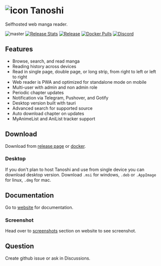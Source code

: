 # ![icon](https://raw.githubusercontent.com/luigi311/tanoshi/main/crates/tanoshi-web/static/icons/tanoshi.png) Tanoshi
Selfhosted web manga reader.


![master](https://github.com/luigi311/tanoshi/workflows/master/badge.svg) [![Release Stats](https://img.shields.io/github/downloads/luigi311/tanoshi/total)](https://somsubhra.github.io/github-release-stats/?username=luigi311&repository=tanoshi&page=1&per_page=5) [![Release](https://img.shields.io/github/v/release/luigi311/tanoshi)](https://github.com/luigi311/tanoshi/releases/latest) [![Docker Pulls](https://img.shields.io/docker/pulls/luigi311/tanoshi)](https://hub.docker.com/repository/docker/luigi311/tanoshi) [![Discord](https://img.shields.io/discord/872093374281285682?color=7289DA&logo=discord&logoColor=FFFFFF)](https://discord.gg/wPSEftdDqB)

## Features
- Browse, search, and read manga
- Reading history across devices
- Read in single page, double page, or long strip, from right to left or left to right
- Web reader is PWA and optimized for standalone mode on mobile
- Multi-user with admin and non admin role
- Periodic chapter updates
- Notification via Telegram, Pushover, and Gotify
- Desktop version built with tauri
- Advanced search for supported source
- Auto download chapter on updates
- MyAnimeList and AniList tracker support

## Download
Download from [release page](https://github.com/luigi311/tanoshi/releases) or [docker](https://hub.docker.com/r/luigi311/tanoshi).

### Desktop
If you don't plan to host Tanoshi and use from single device you can download desktop version. Download `.msi` for windows, `.deb` or `.AppImage` for linux, `.dmg` for mac.

## Documentation
Go to [website](https://faldez.github.io/tanoshi) for documentation.

### Screenshot
Head over to [screenshots](https://luigi311.github.io/tanoshi/screenshots/) section on website to see screenshot.

## Question
Create github issue or ask in Discussions.
